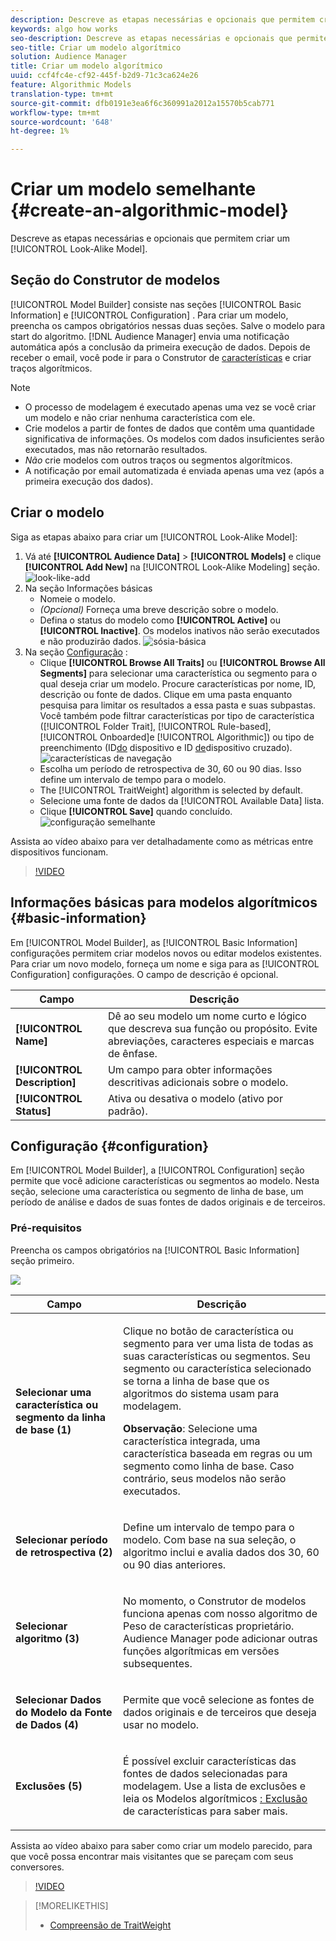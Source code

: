 ```yaml
---
description: Descreve as etapas necessárias e opcionais que permitem criar um modelo algorítmico no Construtor de modelos.
keywords: algo how works
seo-description: Descreve as etapas necessárias e opcionais que permitem criar um modelo algorítmico no Construtor de modelos.
seo-title: Criar um modelo algorítmico
solution: Audience Manager
title: Criar um modelo algorítmico
uuid: ccf4fc4e-cf92-445f-b2d9-71c3ca624e26
feature: Algorithmic Models
translation-type: tm+mt
source-git-commit: dfb0191e3ea6f6c360991a2012a15570b5cab771
workflow-type: tm+mt
source-wordcount: '648'
ht-degree: 1%

---
```



# Criar um modelo semelhante {#create-an-algorithmic-model}

Descreve as etapas necessárias e opcionais que permitem criar um [!UICONTROL Look-Alike Model].

## Seção do Construtor de modelos

[!UICONTROL Model Builder] consiste nas seções [!UICONTROL Basic Information] e [!UICONTROL Configuration] . Para criar um modelo, preencha os campos obrigatórios nessas duas seções. Salve o modelo para start do algoritmo. [!DNL Audience Manager] envia uma notificação automática após a conclusão da primeira execução de dados. Depois de receber o email, você pode ir para o Construtor de [características](../../features/traits/about-trait-builder.md) e criar traços algorítmicos.

>[!NOTE]
>
>* O processo de modelagem é executado apenas uma vez se você criar um modelo e não criar nenhuma característica com ele.
>* Crie modelos a partir de fontes de dados que contêm uma quantidade significativa de informações. Os modelos com dados insuficientes serão executados, mas não retornarão resultados.
>* *Não* crie modelos com outros traços ou segmentos algorítmicos.
>* A notificação por email automatizada é enviada apenas uma vez (após a primeira execução dos dados).


## Criar o modelo

Siga as etapas abaixo para criar um [!UICONTROL Look-Alike Model]:

1. Vá até **[!UICONTROL Audience Data]** > **[!UICONTROL Models]** e clique **[!UICONTROL Add New]** na [!UICONTROL Look-Alike Modeling] seção.
   ![look-like-add](assets/look-alike-add.png)
1. Na seção Informações [](../../features/algorithmic-models/create-model.md#basic-information) básicas
   * Nomeie o modelo.
   * *(Opcional)* Forneça uma breve descrição sobre o modelo.
   * Defina o status do modelo como **[!UICONTROL Active]** ou **[!UICONTROL Inactive]**. Os modelos inativos não serão executados e não produzirão dados.
      ![sósia-básica](assets/look-alike-basic.png)
1. Na seção [Configuração](../../features/algorithmic-models/create-model.md#configuration) :
   * Clique **[!UICONTROL Browse All Traits]** ou **[!UICONTROL Browse All Segments]** para selecionar uma característica ou segmento para o qual deseja criar um modelo. Procure características por nome, ID, descrição ou fonte de dados. Clique em uma pasta enquanto pesquisa para limitar os resultados a essa pasta e suas subpastas. Você também pode filtrar características por tipo de característica ([!UICONTROL Folder Trait], [!UICONTROL Rule-based], [!UICONTROL Onboarded]e [!UICONTROL Algorithmic]) ou tipo de preenchimento (ID[do](../../reference/ids-in-aam.md) dispositivo e ID [de](../../reference/ids-in-aam.md)dispositivo cruzado).
      ![características de navegação](assets/browse-traits.png)
   * Escolha um período de retrospectiva de 30, 60 ou 90 dias. Isso define um intervalo de tempo para o modelo.
   * The [!UICONTROL TraitWeight] algorithm is selected by default.
   * Selecione uma fonte de dados da [!UICONTROL Available Data] lista.
   * Clique **[!UICONTROL Save]** quando concluído.
      ![configuração semelhante](assets/look-alike-configuration.png)

Assista ao vídeo abaixo para ver detalhadamente como as métricas entre dispositivos funcionam.

>[!VIDEO](https://docs.adobe.com/content/help/en/audience-manager-learn/tutorials/build-and-manage-audiences/profile-merge/understanding-cross-device-metrics-in-audience-manager.html)

## Informações básicas para modelos algorítmicos {#basic-information}

<!-- r_model_basic.xml -->

Em [!UICONTROL Model Builder], as [!UICONTROL Basic Information] configurações permitem criar modelos novos ou editar modelos existentes. Para criar um novo modelo, forneça um nome e siga para as [!UICONTROL Configuration] configurações. O campo de descrição é opcional.

| Campo | Descrição |
|---|---|
| **[!UICONTROL Name]** | Dê ao seu modelo um nome curto e lógico que descreva sua função ou propósito. Evite abreviações, caracteres especiais e marcas de ênfase. |
| **[!UICONTROL Description]** | Um campo para obter informações descritivas adicionais sobre o modelo. |
| **[!UICONTROL Status]** | Ativa ou desativa o modelo (ativo por padrão). |

## Configuração {#configuration}

Em [!UICONTROL Model Builder], a [!UICONTROL Configuration] seção permite que você adicione características ou segmentos ao modelo. Nesta seção, selecione uma característica ou segmento de linha de base, um período de análise e dados de suas fontes de dados originais e de terceiros.

<!-- r_model_configuration.xml -->

### Pré-requisitos

Preencha os campos obrigatórios na [!UICONTROL Basic Information] seção primeiro.

![](assets/lam_exclude_traits_numbered.png)

<table id="table_7A6BE5E5498D4776A30323B743954150"> 
 <thead> 
  <tr> 
   <th colname="col1" class="entry"> Campo </th> 
   <th colname="col2" class="entry"> Descrição </th> 
  </tr> 
 </thead>
 <tbody> 
  <tr> 
   <td colname="col1"> <p><b>Selecionar uma característica ou segmento da linha de base (1)</b> </p> </td> 
   <td colname="col2"> <p>Clique no botão de característica ou segmento para ver uma lista de todas as suas características ou segmentos. Seu segmento ou característica selecionado se torna a linha de base que os algoritmos do sistema usam para modelagem. </p> <p> <p><b>Observação</b>:  Selecione uma característica integrada, uma característica baseada em regras ou um segmento como linha de base. Caso contrário, seus modelos não serão executados. </p> </p> </td> 
  </tr> 
  <tr> 
   <td colname="col1"> <p><b>Selecionar período de retrospectiva (2)</b> </p> </td> 
   <td colname="col2"> <p>Define um intervalo de tempo para o modelo. Com base na sua seleção, o algoritmo inclui e avalia dados dos 30, 60 ou 90 dias anteriores. </p> </td> 
  </tr> 
  <tr> 
   <td colname="col1"> <p><b>Selecionar algoritmo (3)</b> </p> </td> 
   <td colname="col2"> <p>No momento, o Construtor de modelos funciona apenas com nosso algoritmo de Peso <span class="keyword"></span> de características proprietário. <span class="keyword"> Audience Manager</span> pode adicionar outras funções algorítmicas em versões subsequentes. </p> </td>
  </tr>
  <tr> 
   <td colname="col1"> <p><b>Selecionar Dados do Modelo da Fonte de Dados (4)</b> </p> </td> 
   <td colname="col2"> <p>Permite que você selecione as fontes de dados originais e de terceiros que deseja usar no modelo. </p> </td>
  </tr> 
  <tr> 
   <td colname="col1"> <p><b>Exclusões (5)</b> </p> </td> 
   <td colname="col2"> <p>É possível excluir características das fontes de dados selecionadas para modelagem. Use a lista de exclusões <span class="wintitle"> e leia os Modelos algorítmicos</span> <a href="../../features/algorithmic-models/trait-exclusion-algo-models.md"> : Exclusão</a> de características para saber mais. </p> </td>
  </tr> 
 </tbody>
</table>

Assista ao vídeo abaixo para saber como criar um modelo parecido, para que você possa encontrar mais visitantes que se pareçam com seus conversores.

>[!VIDEO](https://video.tv.adobe.com/v/23504/)

>[!MORELIKETHIS]
>
>* [Compreensão de TraitWeight](../../features/algorithmic-models/understanding-models.md#understanding-traitweight)

